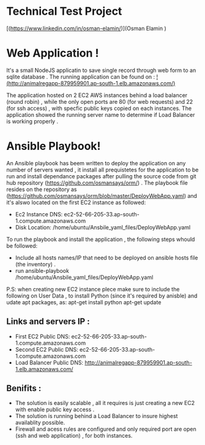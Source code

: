 # Technical Test Project 

[(https://www.linkedin.com/in/osman-elamin/)](Osman Elamin )

# Web Application !

It's a small NodeJS applicatin to save single record through web form to an sqlite database .
The running application can be found on : 
[!(http://animalregapp-879959901.ap-south-1.elb.amazonaws.com/)](http://animalregapp-879959901.ap-south-1.elb.amazonaws.com/)

The application hosted on 2 EC2 AWS instances behind a load balancer (round robin) , while the only open ports are 80 (for web requests) and 22 (for ssh access) , with specfic public keys copied on each instances.
The application showed the running server name to determine if Load Balancer is working properly .
# Ansible Playbook!

An Ansible playbook has beem written to deploy the application on any number of servers wanted , it install all prequistetes for the application to be run and install dependance packages after pulling the source code from git hub repository (https://github.com/osmansays/orm/) .
The playbook file resides on the repository as (https://github.com/osmansays/orm/blob/master/DeployWebApp.yaml)
and it's alswo located on the first EC2 instance as followed:

- Ec2 Instance DNS: ec2-52-66-205-33.ap-south-1.compute.amazonaws.com
- Disk Location: /home/ubuntu/Ansbile_yaml_files/DeployWebApp.yaml

To run the playbook and install the application , the following steps whould be followed:
- Include all hosts names/IP that need to be deployed on ansible hosts file (the inventory) .
- run ansible-playbook /home/ubuntu/Ansbile_yaml_files/DeployWebApp.yaml 

P.S: when creating new EC2 instance plece make sure to include the following on User Data , to install Python (since it's required by anisble) and udate apt packages, as:
apt-get install python
apt-get update

## Links and servers IP :
- First EC2 Public DNS: ec2-52-66-205-33.ap-south-1.compute.amazonaws.com
- Second EC2 Public DNS: ec2-52-66-205-33.ap-south-1.compute.amazonaws.com
- Load Balancer Public DNS: http://animalregapp-879959901.ap-south-1.elb.amazonaws.com/

## Benifits :
- The solution is easily scalable , all it requires is just creating a new EC2 with enable public key access .
- The solution is running behind a Load Balancer to insure highest availablity possible.
- Firewall and acess rules are configured and only required port are open (ssh and web application) , for both instances.
